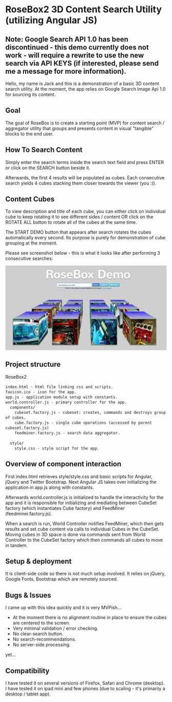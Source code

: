 # RoseBox2 3D Content Search Utility (utilizing Angular JS)

## Note: Google Search API 1.0 has been discontinued - this demo currently does not work - will require a rewrite to use the new search via API KEYS (if interested, please send me a message for more information).

Hello, my name is Jack and this is a demonstration of a basic 3D content search utility.
At the moment, the app relies on Google Search Image Api 1.0 for sourcing its content.

## Goal
The goal of RoseBox is to create a starting point (MVP) for content search / aggregator utility
that groups and presents content in visual "tangible" blocks to the end user.


## How To Search Content

Simply enter the search terms inside the search text field and press ENTER or click on the SEARCH button beside it.

Afterwards, the first 4 results will be populated as cubes.  Each consecutive search yields 4 cubes stacking them
closer towards the viewer (you :)).  


## Content Cubes

To view description and title of each cube, you can either click on individual cube to keep rotating it to see
different sides / content OR click on the ROTATE ALL button to rotate all of the cubes at the same time.

The START DEMO button that appears after search rotates the cubes automatically every second.  Its purpose is purely for demonstration of cube grouping at the moment.

Please see screenshot below - this is what it looks like after performing 3 consecutive searches:

![alt text](docs/demo_scrshot.png "Sample screen shot")


## Project structure
RoseBox2

```
index.html - html file linking css and scripts.
favicon.ico - icon for the app.
app.js - application module setup with constants.
world.controller.js - primary controller for the app.
  components/
    cubeset.factory.js - cubeset: creates, commands and destroys group of cubes.
    cube.factory.js - single cube operations (accessed by parent cubeset.factory.js)
    feedminer.factory.js - search data aggregator.

  style/
    style.css - style script for the app.
```

## Overview of component interaction

First index.html retrieves style/style.css and basic scripts for Angular, jQuery and Twitter Bootstrap.
Next Angular JS takes over initializing the application in app.js along with constants.  

Afterwards world.controller.js is initialized to handle the interactivity for the app and it is responsible for
initializing and mediating between CubeSet factory (which instantiates Cube factory) and FeedMiner (feedminer.factory.js).

When a search is run, World Controller notifies FeedMiner, which then gets results and set cube content via calls to individual
Cubes in the CubeSet.  Moving cubes in 3D space is done via commands sent from World Controller to the CubeSet
factory which then commands all cubes to move in tandem.


## Setup & deployment

It is client-side code so there is not much setup involved.  It relies on jQuery, Google Fonts, Bootstrap which
are remotely sourced.


## Bugs & Issues
I came up with this idea quickly and it is very MVPish...

* At the moment there is no alignment routine in place to ensure the cubes are centered to the screen.
* Very minimal validation / error checking.
* No clear-search button.
* No search-recommendations.
* No server-side processing.

yet...


## Compatibility

I have tested it on several versions of Firefox, Safari and Chrome (desktop).  I have tested it on ipad mini and
few phones (due to scaling - it's primarily a desktop / tablet app).

